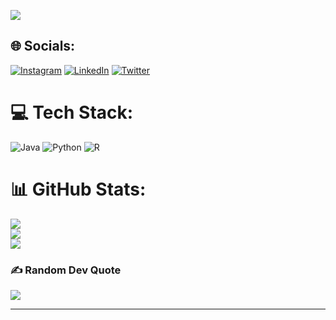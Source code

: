 [![](https://visitcount.itsvg.in/api?id=arvbrahman&icon=7&color=3)](https://visitcount.itsvg.in)

## 🌐 Socials:
[![Instagram](https://img.shields.io/badge/Instagram-%23E4405F.svg?logo=Instagram&logoColor=white)](https://instagram.com/arvbrahman) [![LinkedIn](https://img.shields.io/badge/LinkedIn-%230077B5.svg?logo=linkedin&logoColor=white)](https://linkedin.com/in/arvbrahman) [![Twitter](https://img.shields.io/badge/Twitter-%231DA1F2.svg?logo=Twitter&logoColor=white)](https://twitter.com/arvbrahman) 

# 💻 Tech Stack:
![Java](https://img.shields.io/badge/java-%23ED8B00.svg?style=plastic&logo=openjdk&logoColor=white) ![Python](https://img.shields.io/badge/python-3670A0?style=plastic&logo=python&logoColor=ffdd54) ![R](https://img.shields.io/badge/R-276DC3?style=plastic&logo=r&logoColor=white)

# 📊 GitHub Stats:
![](https://github-readme-stats.vercel.app/api?username=arvbrahman&theme=dark&hide_border=false&include_all_commits=false&count_private=false)<br/>
![](https://github-readme-streak-stats.herokuapp.com/?user=arvbrahman&theme=dark&hide_border=false)<br/>
![](https://github-readme-stats.vercel.app/api/top-langs/?username=arvbrahman&theme=dark&hide_border=false&include_all_commits=false&count_private=false&layout=compact)

### ✍️ Random Dev Quote
![](https://quotes-github-readme.vercel.app/api?type=vetical&theme=gruvbox)

---
<!-- Proudly created with GPRM ( https://gprm.itsvg.in ) -->
